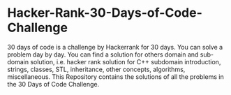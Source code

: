 # Hacker-Rank-30-Days-of-Code-Challenge
30 days of code is a challenge by Hackerrank for 30 days. You can solve a problem day by day. You can find a solution for others domain and sub-domain solution, i.e. hacker rank solution for C++ subdomain introduction, strings, classes, STL, inheritance, other concepts, algorithms, miscellaneous. This Repository contains the solutions of all the problems in the 30 Days of Code Challenge.
